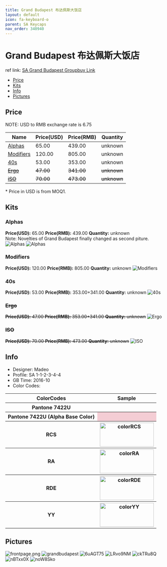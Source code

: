 ```yaml
---
title: Grand Budapest 布达佩斯大饭店
layout: default
icon: fa-keyboard-o
parent: SA Keycaps
nav_order: 340940
---
```


# Grand Budapest 布达佩斯大饭店

ref link: [SA Grand Budapest Groupbuy Link](https://geekhack.org/index.php?topic=85413.0)

* [Price](#price)
* [Kits](#kits)
* [Info](#info)
* [Pictures](#pictures)

## Price

NOTE: USD to RMB exchange rate is 6.75

| Name          | Price(USD)   | Price(RMB)  | Quantity |
| ------------- | ------------- | ----------- | -------- |
|[Alphas](#alphas)|65.00|439.00|unknown|
|[Modifiers](#modifiers)|120.00|805.00|unknown|
|[40s](#40s)|53.00|353.00|unknown|
|~~[Ergo](#ergo)~~|~~47.00~~|~~341.00~~|~~unknown~~|
|~~[iSO](#iso)~~|~~70.00~~|~~473.00~~|~~unknown~~|

\* Price in USD is from MOQ1.

## Kits
### Alphas
**Price(USD):** 65.00    **Price(RMB):** 439.00    **Quantity:** unknown  
Note: Novelties of Grand Budapest finally changed as second piture.
<img src="{{ 'assets/images/sa-keycaps/grandbudapest/kits_pics/alphas.png' | relative_url }}" alt="Alphas" class="image featured">
<img src="{{ 'assets/images/sa-keycaps/grandbudapest/kits_pics/novelties.jpeg' | relative_url }}" alt="Alphas" class="image featured">

### Modifiers
**Price(USD):** 120.00    **Price(RMB):** 805.00    **Quantity:** unknown
<img src="{{ 'assets/images/sa-keycaps/grandbudapest/kits_pics/modifiers.png' | relative_url }}" alt="Modifiers" class="image featured">

### 40s
**Price(USD):** 53.00    **Price(RMB):** 353.00+341.00    **Quantity:** unknown
<img src="{{ 'assets/images/sa-keycaps/grandbudapest/kits_pics/40s.jpg' | relative_url }}" alt="40s" class="image featured">

### ~~Ergo~~
~~**Price(USD):** 47.00    **Price(RMB):** 353.00+341.00    **Quantity:** unknown~~
<img src="{{ 'assets/images/sa-keycaps/grandbudapest/kits_pics/ergo.jpg' | relative_url }}" alt="Ergo" class="image featured">

### ~~ISO~~
~~**Price(USD):** 70.00    **Price(RMB):** 473.00    **Quantity:** unknown~~
<img src="{{ 'assets/images/sa-keycaps/grandbudapest/kits_pics/iso.jpg' | relative_url }}" alt="ISO" class="image featured">

## Info
* Designer: Madeo
* Profile: SA 1-1-2-3-4-4
* GB Time: 2016-10
* Color Codes:  
<table style="width:100%">
  <tr>
    <th>ColorCodes</th>
    <th>Sample</th>
  </tr>
  <tr>
    <th>Pantone 7422U</th>
    <th></th>
  </tr>
  <tr>
    <th>Pantone 7422U (Alpha Base Color)</th>
    <th style="background-color: rgb(244, 205, 212)">&#160;</th>
  </tr>
  <tr>
    <th>RCS</th>
    <th><img src="{{ 'assets/images/sa-keycaps/SP_ColorCodes/abs/SP_Abs_ColorCodes_RCS.png' | relative_url }}" alt="colorRCS" height="75" width="170"></th>
  </tr>
  <tr>
    <th>RA</th>
    <th><img src="{{ 'assets/images/sa-keycaps/SP_ColorCodes/abs/SP_Abs_ColorCodes_RA.png' | relative_url }}" alt="colorRA" height="75" width="170"></th>
  </tr>
  <tr>
    <th>RDE</th>
    <th><img src="{{ 'assets/images/sa-keycaps/SP_ColorCodes/abs/SP_Abs_ColorCodes_RDE.png' | relative_url }}" alt="colorRDE" height="75" width="170"></th>
  </tr>
  <tr>
    <th>YY</th>
    <th><img src="{{ 'assets/images/sa-keycaps/SP_ColorCodes/abs/SP_Abs_ColorCodes_YY.png' | relative_url }}" alt="colorYY" height="75" width="170"></th>
  </tr>
</table>

## Pictures
<img src="{{ 'assets/images/sa-keycaps/grandbudapest/rendering_pics/frontpage.png' | relative_url }}" alt="frontpage.png" class="image featured">
<img src="{{ 'assets/images/sa-keycaps/grandbudapest/rendering_pics/grandbudapest.png' | relative_url }}" alt="grandbudapest" class="image featured">
<img src="{{ 'assets/images/sa-keycaps/grandbudapest/rendering_pics/6uAGT75.jpg' | relative_url }}" alt="6uAGT75" class="image featured">
<img src="{{ 'assets/images/sa-keycaps/grandbudapest/rendering_pics/LRvo9NM.jpg' | relative_url }}" alt="LRvo9NM" class="image featured">
<img src="{{ 'assets/images/sa-keycaps/grandbudapest/rendering_pics/ckTRu8Q.jpg' | relative_url }}" alt="ckTRu8Q" class="image featured">
<img src="{{ 'assets/images/sa-keycaps/grandbudapest/rendering_pics/nBTxx0X.jpg' | relative_url }}" alt="nBTxx0X" class="image featured">
<img src="{{ 'assets/images/sa-keycaps/grandbudapest/rendering_pics/noW8Sko.jpg' | relative_url }}" alt="noW8Sko" class="image featured">
